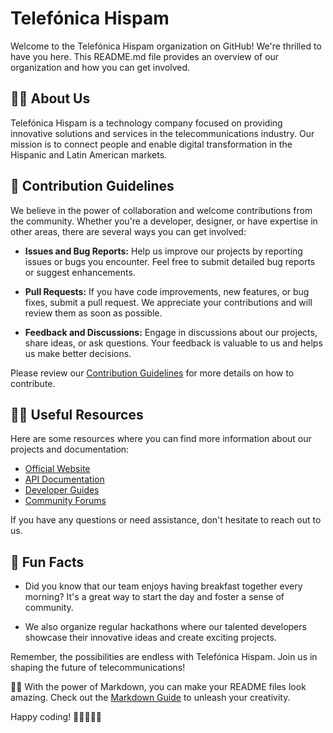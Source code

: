 # Telefónica Hispam

Welcome to the Telefónica Hispam organization on GitHub! We're thrilled to have you here. This README.md file provides an overview of our organization and how you can get involved.

## 🙋‍♀️ About Us

Telefónica Hispam is a technology company focused on providing innovative solutions and services in the telecommunications industry. Our mission is to connect people and enable digital transformation in the Hispanic and Latin American markets.

## 🌈 Contribution Guidelines

We believe in the power of collaboration and welcome contributions from the community. Whether you're a developer, designer, or have expertise in other areas, there are several ways you can get involved:

- **Issues and Bug Reports:** Help us improve our projects by reporting issues or bugs you encounter. Feel free to submit detailed bug reports or suggest enhancements.

- **Pull Requests:** If you have code improvements, new features, or bug fixes, submit a pull request. We appreciate your contributions and will review them as soon as possible.

- **Feedback and Discussions:** Engage in discussions about our projects, share ideas, or ask questions. Your feedback is valuable to us and helps us make better decisions.

Please review our [Contribution Guidelines](CONTRIBUTING.md) for more details on how to contribute.

## 👩‍💻 Useful Resources

Here are some resources where you can find more information about our projects and documentation:

- [Official Website](https://www.telefonica.com/)
- [API Documentation](https://docs.telefonica-hispam.com/)
- [Developer Guides](https://github.com/telefonica-hispam/guides)
- [Community Forums](https://github.com/telefonica-hispam/community-forums)

If you have any questions or need assistance, don't hesitate to reach out to us.

## 🍿 Fun Facts

- Did you know that our team enjoys having breakfast together every morning? It's a great way to start the day and foster a sense of community.

- We also organize regular hackathons where our talented developers showcase their innovative ideas and create exciting projects.

Remember, the possibilities are endless with Telefónica Hispam. Join us in shaping the future of telecommunications!

🧙‍♂️ With the power of Markdown, you can make your README files look amazing. Check out the [Markdown Guide](https://docs.github.com/github/writing-on-github/getting-started-with-writing-and-formatting-on-github/basic-writing-and-formatting-syntax) to unleash your creativity.

Happy coding! 👩‍💻🚀👨‍💻

